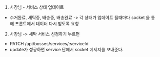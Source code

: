 1. 사장님 - 서비스 상태 업데이트

- 수거완료, 세탁중, 배송중, 배송완료 -> 각 상태가 업데이트 될때마다 socket 을 통해 프론트에서 데이터 다시 받도록 요청

2. 사장님 -> 세탁 서비스 신청하기 누르면

- PATCH /api/bosses/services/:serviceId
- update가 성공하면 service 단에서 socket 메세지를 보내준다.
